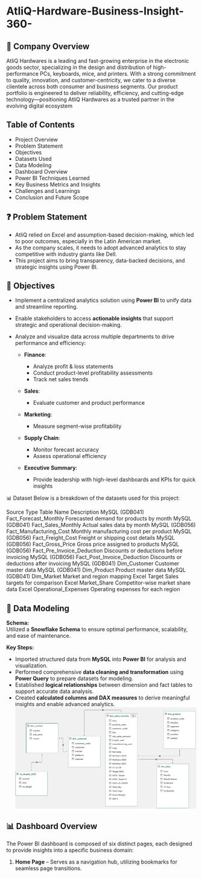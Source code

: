 # AtliQ-Hardware-Business-Insight-360-
## 🏢 Company Overview
AtliQ Hardwares is a leading and fast-growing enterprise in the electronic goods sector, specializing in the design and distribution of high-performance PCs, keyboards, mice, and printers. With a strong commitment to quality, innovation, and customer-centricity, we cater to a diverse clientele across both consumer and business segments. Our product portfolio is engineered to deliver reliability, efficiency, and cutting-edge technology—positioning AtliQ Hardwares as a trusted partner in the evolving digital ecosystem

## Table of Contents
* Project Overview
* Problem Statement
* Objectives
* Datasets Used
* Data Modeling
* Dashboard Overview
* Power BI Techniques Learned
* Key Business Metrics and Insights
* Challenges and Learnings
* Conclusion and Future Scope

## ❓ Problem Statement
* AtliQ relied on Excel and assumption-based decision-making, which led to poor outcomes, especially in the Latin American market.
* As the company scales, it needs to adopt advanced analytics to stay competitive with industry giants like Dell.
* This project aims to bring transparency, data-backed decisions, and strategic insights using Power BI.

## 🎯 Objectives

- Implement a centralized analytics solution using **Power BI** to unify data and streamline reporting.
- Enable stakeholders to access **actionable insights** that support strategic and operational decision-making.
- Analyze and visualize data across multiple departments to drive performance and efficiency:

  - **Finance**:  
    - Analyze profit & loss statements  
    - Conduct product-level profitability assessments  
    - Track net sales trends  

  - **Sales**:  
    - Evaluate customer and product performance  

  - **Marketing**:  
    - Measure segment-wise profitability  

  - **Supply Chain**:  
    - Monitor forecast accuracy  
    - Assess operational efficiency  

  - **Executive Summary**:  
    - Provide leadership with high-level dashboards and KPIs for quick insights


📊 Dataset
Below is a breakdown of the datasets used for this project:

Source Type	Table Name	Description
MySQL (GDB041)	Fact_Forecast_Monthly	Forecasted demand for products by month
MySQL (GDB041)	Fact_Sales_Monthly	Actual sales data by month
MySQL (GDB056)	Fact_Manufacturing_Cost	Monthly manufacturing cost per product
MySQL (GDB056)	Fact_Freight_Cost	Freight or shipping cost details
MySQL (GDB056)	Fact_Gross_Price	Gross price assigned to products
MySQL (GDB056)	Fact_Pre_Invoice_Deduction	Discounts or deductions before invoicing
MySQL (GDB056)	Fact_Post_Invoice_Deduction	Discounts or deductions after invoicing
MySQL (GDB041)	Dim_Customer	Customer master data
MySQL (GDB041)	Dim_Product	Product master data
MySQL (GDB041)	Dim_Market	Market and region mapping
Excel	Target	Sales targets for comparison
Excel	Market_Share	Competitor-wise market share data
Excel	Operational_Expenses	Operating expenses for each region

## 🧩 Data Modeling

**Schema:**  
Utilized a **Snowflake Schema** to ensure optimal performance, scalability, and ease of maintenance.

**Key Steps:**

- Imported structured data from **MySQL** into **Power BI** for analysis and visualization.
- Performed comprehensive **data cleaning and transformation** using **Power Query** to prepare datasets for modeling.
- Established **logical relationships** between dimension and fact tables to support accurate data analysis.
- Created **calculated columns and DAX measures** to derive meaningful insights and enable advanced analytics.
![image alt](https://github.com/harishgraphics7/Excel-Atliq_Hardware_Sales_And_Finance_Performance_Report/blob/24d98b5ecaa31a54e6a957c4fe69e27d74035f30/relationship%20diagram.png)


## 📊 Dashboard Overview

The Power BI dashboard is composed of six distinct pages, each designed to provide insights into a specific business domain:

1. **Home Page** – Serves as a navigation hub, utilizing bookmarks for seamless page transitions.


  
